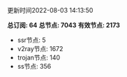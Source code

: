 更新时间2022-08-03 14:13:50

**总订阅: 64**
**总节点: 7043**
**有效节点: 2173**
- ssr节点: 5
- v2ray节点: 1672
- trojan节点: 140
- ss节点: 356
